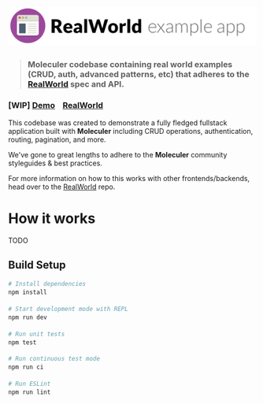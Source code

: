 # ![RealWorld Example App](logo.png)

> ### Moleculer codebase containing real world examples (CRUD, auth, advanced patterns, etc) that adheres to the [RealWorld](https://github.com/gothinkster/realworld) spec and API.


### [WIP] [Demo](https://github.com/gothinkster/realworld)&nbsp;&nbsp;&nbsp;&nbsp;[RealWorld](https://github.com/gothinkster/realworld)


This codebase was created to demonstrate a fully fledged fullstack application built with **Moleculer** including CRUD operations, authentication, routing, pagination, and more.

We've gone to great lengths to adhere to the **Moleculer** community styleguides & best practices.

For more information on how to this works with other frontends/backends, head over to the [RealWorld](https://github.com/gothinkster/realworld) repo.


# How it works
TODO

## Build Setup

``` bash
# Install dependencies
npm install

# Start development mode with REPL
npm run dev

# Run unit tests
npm test

# Run continuous test mode
npm run ci

# Run ESLint
npm run lint
```